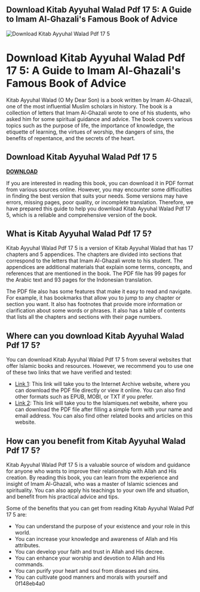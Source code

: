 ## Download Kitab Ayyuhal Walad Pdf 17 5: A Guide to Imam Al-Ghazali's Famous Book of Advice

 
![Download Kitab Ayyuhal Walad Pdf 17 5](https://uploads.documents.cimpress.io/v1/uploads/bc87e23d-8271-4ced-966d-14cc73f57e86~110/original?tenant=vbu-digital)

 
# Download Kitab Ayyuhal Walad Pdf 17 5: A Guide to Imam Al-Ghazali's Famous Book of Advice
 
Kitab Ayyuhal Walad (O My Dear Son) is a book written by Imam Al-Ghazali, one of the most influential Muslim scholars in history. The book is a collection of letters that Imam Al-Ghazali wrote to one of his students, who asked him for some spiritual guidance and advice. The book covers various topics such as the purpose of life, the importance of knowledge, the etiquette of learning, the virtues of worship, the dangers of sins, the benefits of repentance, and the secrets of the heart.
 
## Download Kitab Ayyuhal Walad Pdf 17 5


[**DOWNLOAD**](https://www.google.com/url?q=https%3A%2F%2Fbyltly.com%2F2tKdwh&sa=D&sntz=1&usg=AOvVaw3RwzaQ2KKiN-y7rUrcr9qM)

 
If you are interested in reading this book, you can download it in PDF format from various sources online. However, you may encounter some difficulties in finding the best version that suits your needs. Some versions may have errors, missing pages, poor quality, or incomplete translation. Therefore, we have prepared this guide to help you download Kitab Ayyuhal Walad Pdf 17 5, which is a reliable and comprehensive version of the book.
 
## What is Kitab Ayyuhal Walad Pdf 17 5?
 
Kitab Ayyuhal Walad Pdf 17 5 is a version of Kitab Ayyuhal Walad that has 17 chapters and 5 appendices. The chapters are divided into sections that correspond to the letters that Imam Al-Ghazali wrote to his student. The appendices are additional materials that explain some terms, concepts, and references that are mentioned in the book. The PDF file has 99 pages for the Arabic text and 93 pages for the Indonesian translation.
 
The PDF file also has some features that make it easy to read and navigate. For example, it has bookmarks that allow you to jump to any chapter or section you want. It also has footnotes that provide more information or clarification about some words or phrases. It also has a table of contents that lists all the chapters and sections with their page numbers.
 
## Where can you download Kitab Ayyuhal Walad Pdf 17 5?
 
You can download Kitab Ayyuhal Walad Pdf 17 5 from several websites that offer Islamic books and resources. However, we recommend you to use one of these two links that we have verified and tested:
 
- [Link 1](https://archive.org/details/TerjemahAyyuhalWalad): This link will take you to the Internet Archive website, where you can download the PDF file directly or view it online. You can also find other formats such as EPUB, MOBI, or TXT if you prefer.
- [Link 2](https://islamiques.net/download-kitab-ayyuhal-walad-pdf/): This link will take you to the Islamiques.net website, where you can download the PDF file after filling a simple form with your name and email address. You can also find other related books and articles on this website.

## How can you benefit from Kitab Ayyuhal Walad Pdf 17 5?
 
Kitab Ayyuhal Walad Pdf 17 5 is a valuable source of wisdom and guidance for anyone who wants to improve their relationship with Allah and His creation. By reading this book, you can learn from the experience and insight of Imam Al-Ghazali, who was a master of Islamic sciences and spirituality. You can also apply his teachings to your own life and situation, and benefit from his practical advice and tips.
 
Some of the benefits that you can get from reading Kitab Ayyuhal Walad Pdf 17 5 are:

- You can understand the purpose of your existence and your role in this world.
- You can increase your knowledge and awareness of Allah and His attributes.
- You can develop your faith and trust in Allah and His decree.
- You can enhance your worship and devotion to Allah and His commands.
- You can purify your heart and soul from diseases and sins.
- You can cultivate good manners and morals with yourself and 0f148eb4a0
